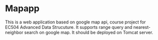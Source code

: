 # Mapapp
This is a web application based on google map api, course project for EC504 Advanced Data Strucuture. It supports range query and nearest-neighbor search on google map. It should be deployed on Tomcat server.
